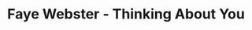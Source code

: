 ---
layout: post
title:  "Faye Webster - Thinking About You"
day: "2024-03-03"
link: "https://www.youtube.com/watch?v=EOuP0Ki-4rQ"
text: "pensando bastante nesta aqui."
img: "/img/links/faye.webp"
---